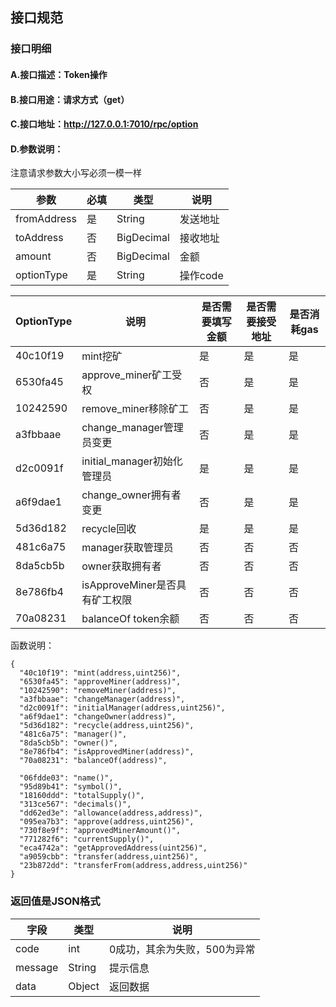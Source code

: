 ## 接口规范

### 接口明细
#### A.接口描述：Token操作
#### B.接口用途：请求方式（get）
#### C.接口地址：http://127.0.0.1:7010/rpc/option
#### D.参数说明：
注意请求参数大小写必须一模一样

参数 | 必填 | 类型 | 说明
------ | ------ | ------ | ------
fromAddress | 是 | String | 发送地址
toAddress | 否 | BigDecimal | 接收地址
amount | 否 | BigDecimal | 金额
optionType | 是 | String | 操作code

OptionType | 说明 | 是否需要填写金额 | 是否需要接受地址 | 是否消耗gas
------ | ------ | ------ | ------ | ------
40c10f19 | mint挖矿 | 是 | 是 | 是
6530fa45 | approve_miner矿工受权 | 否 | 是 | 是
10242590 | remove_miner移除矿工 | 否 | 是 | 是
a3fbbaae | change_manager管理员变更 | 否 | 是 | 是
d2c0091f | initial_manager初始化管理员 | 是 | 是 | 是
a6f9dae1 | change_owner拥有者变更 | 否 | 是 | 是
5d36d182 | recycle回收 | 是 | 是 | 是
481c6a75 | manager获取管理员 | 否 | 否 | 否
8da5cb5b | owner获取拥有者 | 否 | 否 | 否
8e786fb4 | isApproveMiner是否具有矿工权限 | 否 | 否 | 否
70a08231 | balanceOf token余额 | 否 | 否 | 否

函数说明：
```
{
  "40c10f19": "mint(address,uint256)",
  "6530fa45": "approveMiner(address)",
  "10242590": "removeMiner(address)",
  "a3fbbaae": "changeManager(address)",
  "d2c0091f": "initialManager(address,uint256)",
  "a6f9dae1": "changeOwner(address)",
  "5d36d182": "recycle(address,uint256)",
  "481c6a75": "manager()",
  "8da5cb5b": "owner()",
  "8e786fb4": "isApprovedMiner(address)",
  "70a08231": "balanceOf(address)",

  "06fdde03": "name()",
  "95d89b41": "symbol()",
  "18160ddd": "totalSupply()",
  "313ce567": "decimals()",
  "dd62ed3e": "allowance(address,address)",
  "095ea7b3": "approve(address,uint256)",
  "730f8e9f": "approvedMinerAmount()",
  "771282f6": "currentSupply()",
  "eca4742a": "getApprovedAddress(uint256)",
  "a9059cbb": "transfer(address,uint256)",
  "23b872dd": "transferFrom(address,address,uint256)"
}
```

### 返回值是JSON格式

字段 | 类型 | 说明
------ | ------ | ------
code | int | 0成功，其余为失败，500为异常
message | String | 提示信息
data | Object | 返回数据
